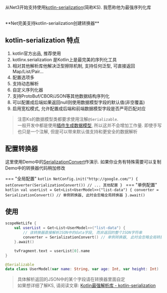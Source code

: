 从Net3开始支持使用[kotlin-serialization](https://github.com/Kotlin/kotlinx.serialization)(简称KS). 我愿称他为最强序列化库

<br>
**Net完美支持kotlin-serialization创建转换器**

## kotlin-serialization 特点

1. kotlin官方出品, 推荐使用
2. kotlinx.serialization 是Kotlin上是最完美的序列化工具
3. 相对其他解析库他解决泛型擦除机制, 支持任何泛型, 可直接返回Map/List/Pair...
4. 配置选项多
5. 支持动态解析
6. 自定义序列化器
7. 支持ProtoBuf/CBOR/JSON等其他数据结构序列化
8. 可以配置成后端如果返回null则使用数据模型字段的默认值(非空覆盖)
9. 启用宽松模式, 允许配置成后端和前端数据模型字段是否严苛匹配对应

> 注意Ks的数据模型类都要求使用注解`@Serializable`. <br>
> 一般开发中都是使用[插件生成数据模型](model-generate.md), 所以这并不会增加工作量. 即使手写也只是一个注解, 但是可以带来默认值支持和更安全的数据解析

## 配置转换器

这里使用Demo中的[SerializationConvert](https://github.com/liangjingkanji/Net/blob/master/sample/src/main/java/com/drake/net/sample/convert/SerializationConvert.kt)作演示.
如果你业务有特殊需要可以复制Demo中的转换器代码稍加修改

=== "全局配置"
    ```kotlin
    NetConfig.init("http://google.com/") {
        setConverter(SerializationConvert())
        // ... 其他配置
    }
    ```
=== "单例配置"
    ```kotlin
    val userList = Get<List<UserModel>>("list-data") {
        converter = SerializationConvert() // 单例转换器, 此时会忽略全局转换器
    }.await()
    ```

## 使用

```kotlin
scopeNetLife {
    val userList = Get<List<UserModel>>("list-data") {
        // 该转换器直接解析JSON中的data字段, 而非返回的整个JSON字符串
        converter = SerializationConvert() // 单例转换器, 此时会忽略全局转换器
    }.await()

    tvFragment.text = userList[0].name
}
```

```kotlin
@Serializable
data class UserModel(var name: String, var age: Int, var height: Int)
```

> 具体解析返回的JSON中的某个字段请在转换器里面自定 <br>
如果想详细了解KS, 请阅读文章: [Kotlin最强解析库 - kotlin-serialization](https://juejin.cn/post/6963676982651387935)


